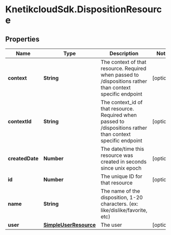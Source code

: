 # KnetikcloudSdk.DispositionResource

## Properties
Name | Type | Description | Notes
------------ | ------------- | ------------- | -------------
**context** | **String** | The context of that resource. Required when passed to /dispositions rather than context specific endpoint | [optional] 
**contextId** | **String** | The context_id of that resource. Required when passed to /dispositions rather than context specific endpoint | [optional] 
**createdDate** | **Number** | The date/time this resource was created in seconds since unix epoch | [optional] 
**id** | **Number** | The unique ID for that resource | [optional] 
**name** | **String** | The name of the disposition, 1-20 characters. (ex: like/dislike/favorite, etc) | 
**user** | [**SimpleUserResource**](SimpleUserResource.md) | The user | [optional] 


